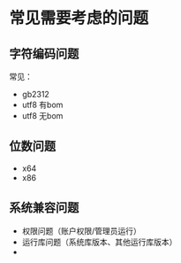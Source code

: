 # 常见需要考虑的问题

## 字符编码问题

常见：
- gb2312
- utf8 有bom
- utf8 无bom

## 位数问题

- x64
- x86

## 系统兼容问题

- 权限问题（账户权限/管理员运行）
- 运行库问题（系统库版本、其他运行库版本）
- 